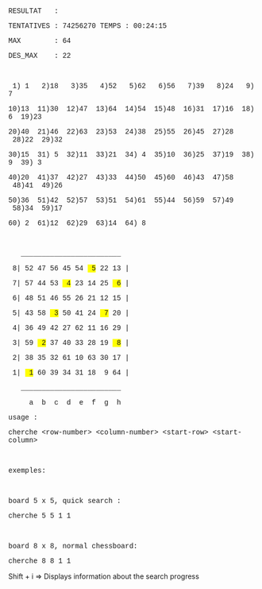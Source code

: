 <p><span style="font-family:Courier New,Courier,monospace">RESULTAT &nbsp; :</span>
</p>
<p><span style="font-family:Courier New,Courier,monospace">TENTATIVES : 74256270 TEMPS : 00:24:15</span>
</p>
<p><span style="font-family:Courier New,Courier,monospace">MAX &nbsp; &nbsp; &nbsp; &nbsp;: 64</span>
</p>
<p><span style="font-family:Courier New,Courier,monospace">DES_MAX &nbsp; &nbsp;: 22</span>
</p>
<p>&nbsp;
</p>
<p><span style="font-family:Courier New,Courier,monospace">&nbsp;1) 1 &nbsp; 2)18 &nbsp; 3)35 &nbsp; 4)52 &nbsp; 5)62 &nbsp; 6)56 &nbsp; 7)39 &nbsp; 8)24 &nbsp; 9) 7 &nbsp;</span>
</p>
<p><span style="font-family:Courier New,Courier,monospace">10)13 &nbsp;11)30 &nbsp;12)47 &nbsp;13)64 &nbsp;14)54 &nbsp;15)48 &nbsp;16)31 &nbsp;17)16 &nbsp;18) 6 &nbsp;19)23 &nbsp;</span>
</p>
<p><span style="font-family:Courier New,Courier,monospace">20)40 &nbsp;21)46 &nbsp;22)63 &nbsp;23)53 &nbsp;24)38 &nbsp;25)55 &nbsp;26)45 &nbsp;27)28 &nbsp;28)22 &nbsp;29)32 &nbsp;</span>
</p>
<p><span style="font-family:Courier New,Courier,monospace">30)15 &nbsp;31) 5 &nbsp;32)11 &nbsp;33)21 &nbsp;34) 4 &nbsp;35)10 &nbsp;36)25 &nbsp;37)19 &nbsp;38) 9 &nbsp;39) 3 &nbsp;</span>
</p>
<p><span style="font-family:Courier New,Courier,monospace">40)20 &nbsp;41)37 &nbsp;42)27 &nbsp;43)33 &nbsp;44)50 &nbsp;45)60 &nbsp;46)43 &nbsp;47)58 &nbsp;48)41 &nbsp;49)26 &nbsp;</span>
</p>
<p><span style="font-family:Courier New,Courier,monospace">50)36 &nbsp;51)42 &nbsp;52)57 &nbsp;53)51 &nbsp;54)61 &nbsp;55)44 &nbsp;56)59 &nbsp;57)49 &nbsp;58)34 &nbsp;59)17 &nbsp;</span>
</p>
<p><span style="font-family:Courier New,Courier,monospace">60) 2 &nbsp;61)12 &nbsp;62)29 &nbsp;63)14 &nbsp;64) 8 &nbsp;</span>
</p>
<p>&nbsp;
</p>
<p><span style="font-family:Courier New,Courier,monospace">&nbsp; &nbsp;________________________</span>
</p>
<p><span style="font-family:Courier New,Courier,monospace">&nbsp;8| 52 47 56 45 54 <span style="background-color:#ffff00">&nbsp;5</span> 22 13 |</span>
</p>
<p><span style="font-family:Courier New,Courier,monospace">&nbsp;7| 57 44 53 <span style="background-color:#ffff00">&nbsp;4</span> 23 14 25 <span style="background-color:#ffff00">&nbsp;6</span>&nbsp;|</span>
</p>
<p><span style="font-family:Courier New,Courier,monospace">&nbsp;6| 48 51 46 55 26 21 12 15 |</span>
</p>
<p><span style="font-family:Courier New,Courier,monospace">&nbsp;5| 43 58 <span style="background-color:#ffff00">&nbsp;3</span> 50 41 24 <span style="background-color:#ffff00">&nbsp;7</span> 20 |</span>
</p>
<p><span style="font-family:Courier New,Courier,monospace">&nbsp;4| 36 49 42 27 62 11 16 29 |</span>
</p>
<p><span style="font-family:Courier New,Courier,monospace">&nbsp;3| 59 <span style="background-color:#ffff00">&nbsp;2</span> 37 40 33 28 19 <span style="background-color:#ffff00">&nbsp;8</span>&nbsp;|</span>
</p>
<p><span style="font-family:Courier New,Courier,monospace">&nbsp;2| 38 35 32 61 10 63 30 17 |</span>
</p>
<p><span style="font-family:Courier New,Courier,monospace">&nbsp;1| <span style="background-color:#ffff00">&nbsp;1</span> 60 39 34 31 18 &nbsp;9 64 |</span>
</p>
<p><span style="font-family:Courier New,Courier,monospace">&nbsp; &nbsp;________________________</span>
</p>
<p><span style="font-family:Courier New,Courier,monospace">&nbsp; &nbsp; &nbsp;a &nbsp;b &nbsp;c &nbsp;d &nbsp;e &nbsp;f &nbsp;g &nbsp;h&nbsp;</span>
</p>
<p><span style="font-family:Courier New,Courier,monospace">usage :</span>
</p>
<p><span style="font-family:Courier New,Courier,monospace">cherche &lt;row-number&gt; &lt;column-number&gt; &lt;start-row&gt; &lt;start-column&gt;</span>
</p>
<p>&nbsp;
</p>
<p><span style="font-family:Courier New,Courier,monospace">exemples:</span>
</p>
<p>&nbsp;
</p>
<p><span style="font-family:Courier New,Courier,monospace">board 5 x 5, quick search :&nbsp;</span>
</p>
<p><span style="font-family:Courier New,Courier,monospace">cherche 5 5 1 1</span>
</p>
<p>&nbsp;
</p>
<p><span style="font-family:Courier New,Courier,monospace">board 8 x 8, normal chessboard:</span>
</p>
<p><span style="font-family:Courier New,Courier,monospace">cherche 8 8 1 1</span>
</p>
<p>Shift + i =&gt; Displays information about the search progress
</p>
